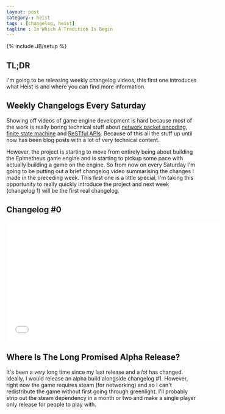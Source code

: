 ```yaml
---
layout: post
category : heist
tags : [changelog, heist]
tagline : In Which A Tradition Is Begin
---
```

{% include JB/setup %}


## TL;DR

I'm going to be releasing weekly changelog videos, this first one introduces what Heist is and where you can find more information.

## Weekly Changelogs Every Saturday

Showing off videos of game engine development is hard because most of the work is really boring technical stuff about [network packet encoding](/heist-game/2012/11/12/Packet-Encoding(2)/), [finite state machine](/heist-game/2013/04/16/Finite-State-Machines-(Are-Boring)/) and [ReSTful APIs](/heist-game/2013/11/12/I-Just-Needed-A-ReST/). Because of this all the stuff up until now has been blog posts with a lot of very technical content.

However, the project is starting to move from entirely being about building the Epimetheus game engine and is starting to pickup some pace with actually building a game on the engine. So from now on every Saturday I'm going to be putting out a brief changelog video summarising the changes I made in the preceding week. This first one is a little special, I'm taking this opportunity to really quickly introduce the project and next week (changelog 1) will be the first real changelog.

## Changelog #0

<iframe width="560" height="315" src="//www.youtube.com/embed/72o0LWwPkx0" frameborder="0" allowfullscreen></iframe>

## Where Is The Long Promised Alpha Release?

It's been a *very* long time since my last release and a *lot* has changed. Ideally, I would release an alpha build alongside changelog #1. However, right now the game requires steam (for networking) and so I can't redistribute the game without first going through greenlight. I'll probably strip out the steam dependency in a month or two and make a single player only release for people to play with.
